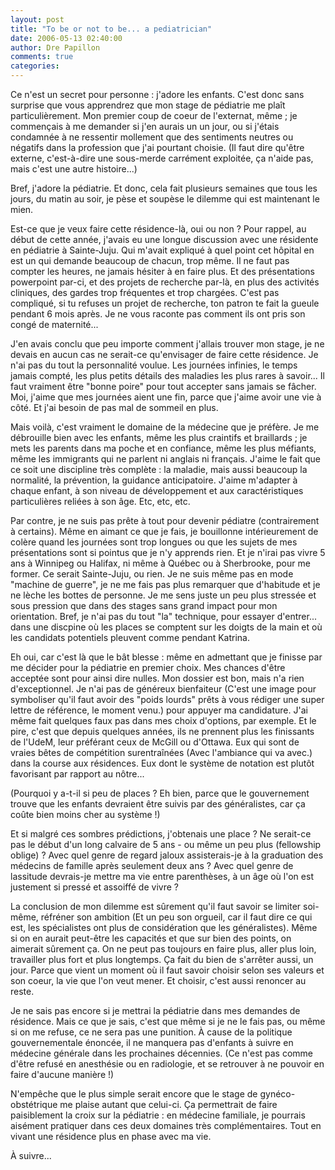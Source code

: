 ```yaml
---
layout: post
title: "To be or not to be... a pediatrician"
date: 2006-05-13 02:40:00
author: Dre Papillon
comments: true
categories: 
---
```



Ce n'est un secret pour personne : j'adore les enfants.  C'est donc sans surprise que vous apprendrez que mon stage de pédiatrie me plaît particulièrement.  Mon premier coup de coeur de l'externat, même ; je commençais à me demander si j'en aurais un un jour, ou si j'étais condamnée à ne ressentir mollement que des sentiments neutres ou négatifs dans la profession que j'ai pourtant choisie.  (Il faut dire qu'être externe, c'est-à-dire une sous-merde carrément exploitée, ça n'aide pas, mais c'est une autre histoire...)

Bref, j'adore la pédiatrie.  Et donc, cela fait plusieurs semaines que tous les jours, du matin au soir, je pèse et soupèse le dilemme qui est maintenant le mien.

Est-ce que je veux faire cette résidence-là, oui ou non ?  Pour rappel, au début de cette année, j'avais eu une longue discussion avec une résidente en pédiatrie à Sainte-Juju.  Qui m'avait expliqué à quel point cet hôpital en est un qui demande beaucoup de chacun, trop même.  Il ne faut pas compter les heures, ne jamais hésiter à en faire plus.  Et des présentations powerpoint par-ci, et des projets de recherche par-là, en plus des activités cliniques, des gardes trop fréquentes et trop chargées.  C'est pas compliqué, si tu refuses un projet de recherche, ton patron te fait la gueule pendant 6 mois après.  Je ne vous raconte pas comment ils ont pris son congé de maternité...

J'en avais conclu que peu importe comment j'allais trouver mon stage, je ne devais en aucun cas ne serait-ce qu'envisager de faire cette résidence.  Je n'ai pas du tout la personnalité voulue.  Les journées infinies, le temps jamais compté, les plus petits détails des maladies les plus rares à savoir...  Il faut vraiment être "bonne poire" pour tout accepter sans jamais se fâcher.  Moi, j'aime que mes journées aient une fin, parce que j'aime avoir une vie à côté.  Et j'ai besoin de pas mal de sommeil en plus.

Mais voilà, c'est vraiment le domaine de la médecine que je préfère.  Je me débrouille bien avec les enfants, même les plus craintifs et braillards ; je mets les parents dans ma poche et en confiance, même les plus méfiants, même les immigrants qui ne parlent ni anglais ni français.  J'aime le fait que ce soit une discipline très complète : la maladie, mais aussi beaucoup la normalité, la prévention, la guidance anticipatoire.  J'aime m'adapter à chaque enfant, à son niveau de développement et aux caractéristiques particulières reliées à son âge.  Etc, etc, etc.

Par contre, je ne suis pas prête à tout pour devenir pédiatre (contrairement à certains).  Même en aimant ce que je fais, je bouillonne intérieurement de colère quand les journées sont trop longues ou que les sujets de mes présentations sont si pointus que je n'y apprends rien.  Et je n'irai pas vivre 5 ans à Winnipeg ou Halifax, ni même à Québec ou à Sherbrooke, pour me former.  Ce serait Sainte-Juju, ou rien.  Je ne suis même pas en mode "machine de guerre", je ne me fais pas plus remarquer que d'habitude et je ne lèche les bottes de personne.  Je me sens juste un peu plus stressée et sous pression que dans des stages sans grand impact pour mon orientation.  Bref, je n'ai pas du tout "la" technique, pour essayer d'entrer... dans une discpine où les places se comptent sur les doigts de la main et où les candidats potentiels pleuvent comme pendant Katrina.

Eh oui, car c'est là que le bât blesse : même en admettant que je finisse par me décider pour la pédiatrie en premier choix.  Mes chances d'être acceptée sont pour ainsi dire nulles.  Mon dossier est bon, mais n'a rien d'exceptionnel.  Je n'ai pas de généreux bienfaiteur (C'est une image pour symboliser qu'il faut avoir des "poids lourds" prêts à vous rédiger une super lettre de référence, le moment venu.) pour appuyer ma candidature.  J'ai même fait quelques faux pas dans mes choix d'options, par exemple.  Et le pire, c'est que depuis quelques années, ils ne prennent plus les finissants de l'UdeM, leur préférant ceux de McGill ou d'Ottawa.  Eux qui sont de vraies bêtes de compétition surentraînées (Avec l'ambiance qui va avec.) dans la course aux résidences.  Eux dont le système de notation est plutôt favorisant par rapport au nôtre...

(Pourquoi y a-t-il si peu de places ?  Eh bien, parce que le gouvernement trouve que les enfants devraient être suivis par des généralistes, car ça coûte bien moins cher au système !)

Et si malgré ces sombres prédictions, j'obtenais une place ?  Ne serait-ce pas le début d'un long calvaire de 5 ans - ou même un peu plus (fellowship oblige) ?  Avec quel genre de regard jaloux assisterais-je à la graduation des médecins de famille après seulement deux ans ?  Avec quel genre de lassitude devrais-je mettre ma vie entre parenthèses, à un âge où l'on est justement si pressé et assoiffé de vivre ?

La conclusion de mon dilemme est sûrement qu'il faut savoir  se limiter soi-même, réfréner son ambition (Et un peu son orgueil, car il faut dire ce qui est, les spécialistes ont plus de considération que les généralistes).  Même si on en aurait peut-être les capacités et que sur bien des points, on aimerait sûrement ça.  On ne peut pas toujours en faire plus, aller plus loin, travailler plus fort et plus longtemps.  Ça fait du bien de s'arrêter aussi, un jour.  Parce que vient un moment où il faut savoir choisir selon ses valeurs et son coeur, la vie que l'on veut mener.  Et choisir, c'est aussi renoncer au reste.

Je ne sais pas encore si je mettrai la pédiatrie dans mes demandes de résidence.  Mais ce que je sais, c'est que même si je ne le fais pas, ou même si on me refuse, ce ne sera pas une punition.  À cause de la politique gouvernementale énoncée, il ne manquera pas d'enfants à suivre en médecine générale dans les prochaines décennies.  (Ce n'est pas comme d'être refusé en anesthésie ou en radiologie, et se retrouver à ne pouvoir en faire d'aucune manière !)

N'empêche que le plus simple serait encore que le stage de gynéco-obstétrique me plaise autant que celui-ci.  Ça permettrait de faire paisiblement la croix sur la pédiatrie : en médecine familiale, je pourrais aisément pratiquer dans ces deux domaines très complémentaires.  Tout en vivant une résidence plus en phase avec ma vie.

À suivre...